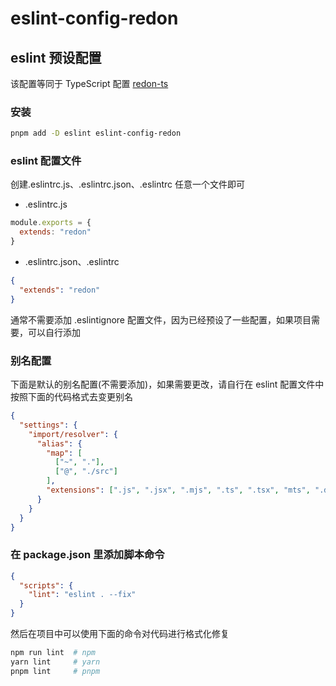 # eslint-config-redon

## eslint 预设配置

该配置等同于 TypeScript 配置 [redon-ts](https://github.com/redon-web/eslint-config/tree/main/packages/ts/README.md)


### 安装

```bash
pnpm add -D eslint eslint-config-redon
```

### eslint 配置文件

创建.eslintrc.js、.eslintrc.json、.eslintrc 任意一个文件即可

- .eslintrc.js

```js
module.exports = {
  extends: "redon"
}
```

- .eslintrc.json、.eslintrc

```json
{
  "extends": "redon"
}
```


通常不需要添加 .eslintignore 配置文件，因为已经预设了一些配置，如果项目需要，可以自行添加

### 别名配置

下面是默认的别名配置(不需要添加)，如果需要更改，请自行在 eslint 配置文件中按照下面的代码格式去变更别名

```json
{
  "settings": {
    "import/resolver": {
      "alias": {
        "map": [
          ["~", "."],
          ["@", "./src"]
        ],
        "extensions": [".js", ".jsx", ".mjs", ".ts", ".tsx", "mts", ".d.ts"]
      }
    }
  }
}
```

### 在 package.json 里添加脚本命令

```json
{
  "scripts": {
    "lint": "eslint . --fix"
  }
}
```

然后在项目中可以使用下面的命令对代码进行格式化修复

```bash
npm run lint  # npm
yarn lint     # yarn
pnpm lint     # pnpm
```
